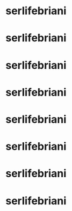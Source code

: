 # serlifebriani
# serlifebriani
# serlifebriani
# serlifebriani
# serlifebriani
# serlifebriani
# serlifebriani
# serlifebriani
